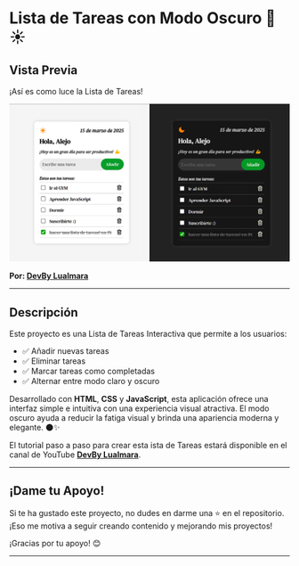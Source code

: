 # Lista de Tareas con Modo Oscuro 🌙☀️
## Vista Previa

¡Así es como luce la Lista de Tareas!

![Vista previa](Portadas/Portada1.png)

**Por: [DevBy Lualmara](https://github.com/Lualmara-5)**

---

## Descripción

Este proyecto es una Lista de Tareas Interactiva que permite a los usuarios:

- ✅ Añadir nuevas tareas
- ✅ Eliminar tareas
- ✅ Marcar tareas como completadas
- ✅ Alternar entre modo claro y oscuro

Desarrollado con **HTML**, **CSS** y **JavaScript**, esta aplicación ofrece una interfaz simple e intuitiva con una experiencia visual atractiva. El modo oscuro ayuda a reducir la fatiga visual y brinda una apariencia moderna y elegante. 🌑✨

El tutorial paso a paso para crear esta ista de Tareas estará disponible en el canal de YouTube **[DevBy Lualmara](https://www.youtube.com/@DevByLualmara)**.

---

## ¡Dame tu Apoyo!

Si te ha gustado este proyecto, no dudes en darme una ⭐ en el repositorio. ¡Eso me motiva a seguir creando contenido y mejorando mis proyectos!

¡Gracias por tu apoyo! 😊

---

